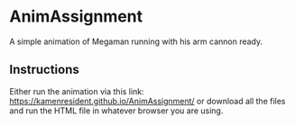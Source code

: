 # AnimAssignment

A simple animation of Megaman running with his arm cannon ready.

## Instructions

Either run the animation via this link: https://kamenresident.github.io/AnimAssignment/
or download all the files and run the HTML file in whatever browser you are using.
